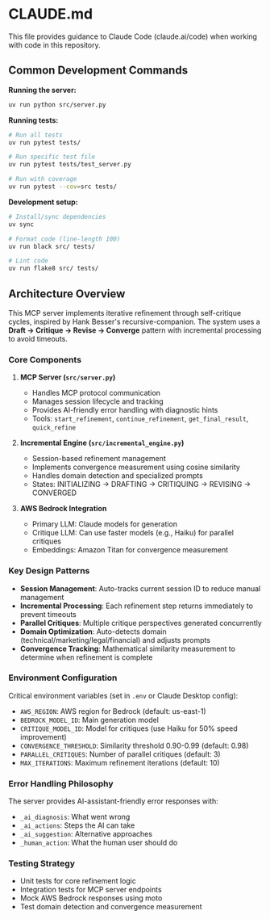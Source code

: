 # CLAUDE.md

This file provides guidance to Claude Code (claude.ai/code) when working with code in this repository.

## Common Development Commands

**Running the server:**
```bash
uv run python src/server.py
```

**Running tests:**
```bash
# Run all tests
uv run pytest tests/

# Run specific test file
uv run pytest tests/test_server.py

# Run with coverage
uv run pytest --cov=src tests/
```

**Development setup:**
```bash
# Install/sync dependencies
uv sync

# Format code (line-length 100)
uv run black src/ tests/

# Lint code
uv run flake8 src/ tests/
```

## Architecture Overview

This MCP server implements iterative refinement through self-critique cycles, inspired by Hank Besser's recursive-companion. The system uses a **Draft → Critique → Revise → Converge** pattern with incremental processing to avoid timeouts.

### Core Components

1. **MCP Server (`src/server.py`)**
   - Handles MCP protocol communication
   - Manages session lifecycle and tracking
   - Provides AI-friendly error handling with diagnostic hints
   - Tools: `start_refinement`, `continue_refinement`, `get_final_result`, `quick_refine`

2. **Incremental Engine (`src/incremental_engine.py`)**
   - Session-based refinement management
   - Implements convergence measurement using cosine similarity
   - Handles domain detection and specialized prompts
   - States: INITIALIZING → DRAFTING → CRITIQUING → REVISING → CONVERGED

3. **AWS Bedrock Integration**
   - Primary LLM: Claude models for generation
   - Critique LLM: Can use faster models (e.g., Haiku) for parallel critiques
   - Embeddings: Amazon Titan for convergence measurement

### Key Design Patterns

- **Session Management**: Auto-tracks current session ID to reduce manual management
- **Incremental Processing**: Each refinement step returns immediately to prevent timeouts
- **Parallel Critiques**: Multiple critique perspectives generated concurrently
- **Domain Optimization**: Auto-detects domain (technical/marketing/legal/financial) and adjusts prompts
- **Convergence Tracking**: Mathematical similarity measurement to determine when refinement is complete

### Environment Configuration

Critical environment variables (set in `.env` or Claude Desktop config):
- `AWS_REGION`: AWS region for Bedrock (default: us-east-1)
- `BEDROCK_MODEL_ID`: Main generation model
- `CRITIQUE_MODEL_ID`: Model for critiques (use Haiku for 50% speed improvement)
- `CONVERGENCE_THRESHOLD`: Similarity threshold 0.90-0.99 (default: 0.98)
- `PARALLEL_CRITIQUES`: Number of parallel critiques (default: 3)
- `MAX_ITERATIONS`: Maximum refinement iterations (default: 10)

### Error Handling Philosophy

The server provides AI-assistant-friendly error responses with:
- `_ai_diagnosis`: What went wrong
- `_ai_actions`: Steps the AI can take
- `_ai_suggestion`: Alternative approaches
- `_human_action`: What the human user should do

### Testing Strategy

- Unit tests for core refinement logic
- Integration tests for MCP server endpoints
- Mock AWS Bedrock responses using moto
- Test domain detection and convergence measurement
